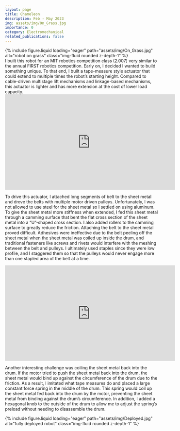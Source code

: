 ```yaml
---
layout: page
title: Chameleon
description: Feb - May 2023
img: assets/img/On_Grass.jpg
importance: 0
category: Electromechanical
related_publications: false
---
```



<div class="row justify-content-center">
    <div class="col-sm-6">
        {% include figure.liquid loading="eager" path="assets/img/On_Grass.jpg" alt="robot on grass" class="img-fluid rounded z-depth-1" %}
    </div>
</div>
I built this robot for an MIT robotics competition class (2.007) very similar to the annual FIRST robotics competition. Early on, I decided I wanted to build something unique. To that end, I built a tape-measure style actuator that could extend to multiple times the robot’s starting height. Compared to cable-driven multistage lift mechanisms and linkage-based mechanisms, this actuator is lighter and has more extension at the cost of lower load capacity.


<div class="embed-responsive embed-responsive-16by9 mt-4 mb-3">
    <iframe width="560" height="315" src="https://www.youtube.com/embed/S9tTV08RGLg?si=YW_k1_idS0zDjmhA" title="YouTube video player" frameborder="0" allow="accelerometer; autoplay; clipboard-write; encrypted-media; gyroscope; picture-in-picture; web-share" referrerpolicy="strict-origin-when-cross-origin" allowfullscreen></iframe>
</div>

To drive this actuator, I attached long segments of belt to the sheet metal and drove the belts with multiple motor driven pulleys. Unfortunately, I was not allowed to use steel for the sheet metal so I settled on using aluminum. To give the sheet metal more stiffness when extended, I fed this sheet metal through a camming surface that bent the flat cross section of the sheet metal into a “U”-shaped cross section. I also added rollers to the camming surface to greatly reduce the friction. Attaching the belt to the sheet metal proved difficult. Adhesives were ineffective due to the belt peeling off the sheet metal when the sheet metal was coiled up inside the drum, and traditional fasteners like screws and rivets would interfere with the meshing between the belt and pulleys. I ultimately used staples since they were low profile, and I staggered them so that the pulleys would never engage more than one stapled area of the belt at a time.


<div class="embed-responsive embed-responsive-16by9 mt-4 mb-3">
    <iframe width="560" height="315" src="https://www.youtube.com/embed/zHvNdmEc9qw?si=4me_YudO6wL_gSeI" title="YouTube video player" frameborder="0" allow="accelerometer; autoplay; clipboard-write; encrypted-media; gyroscope; picture-in-picture; web-share" referrerpolicy="strict-origin-when-cross-origin" allowfullscreen></iframe>
</div>

Another interesting challenge was coiling the sheet metal back into the drum. If the motor tried to push the sheet metal back into the drum, the sheet metal would bind up against the circumference of the drum due to the friction. As a result, I imitated what tape measures do and placed a large constant force spring in the middle of the drum. This spring would coil up the sheet metal fed back into the drum by the motor, preventing the sheet metal from binding against the drum’s circumference. In addition, I added a hexagonal knob to the outside of the drum to allow me to adjust the spring’s preload without needing to disassemble the drum.

<div class="row justify-content-center">
    <div class="col-sm-6 mt-3">
        {% include figure.liquid loading="eager" path="assets/img/Deployed.jpg" alt="fully deployed robot" class="img-fluid rounded z-depth-1" %}
    </div>
</div>
